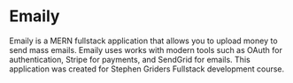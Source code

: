 # Emaily
Emaily is a MERN fullstack application that allows you to upload money to send mass emails. Emaily uses works with modern tools such as OAuth for authentication, Stripe for payments, and SendGrid for emails. This application was created for Stephen Griders Fullstack development course.
